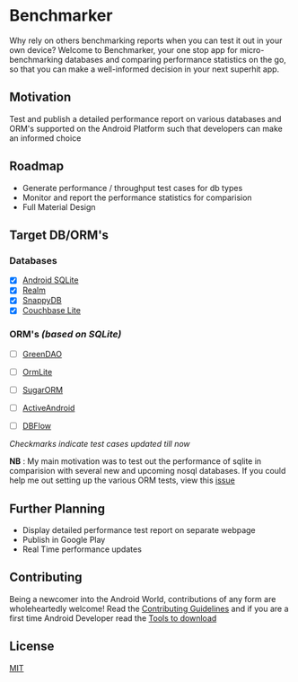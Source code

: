 # Benchmarker
Why rely on others benchmarking reports when you can test it out in your own device? Welcome to Benchmarker, your one stop app for micro-benchmarking databases and comparing performance statistics on the go, so that you can make a well-informed decision in your next superhit app.

## Motivation
Test and publish a detailed performance report on various databases and ORM's supported on the Android Platform such that developers can make an informed choice

## Roadmap
* Generate performance / throughput test cases for db types
* Monitor and report the performance statistics for comparision
* Full Material Design

## Target DB/ORM's
### Databases
- [x] [Android SQLite](http://developer.android.com/training/basics/data-storage/databases.html)
- [x] [Realm](http://realm.io)
- [x] [SnappyDB](https://github.com/nhachicha/SnappyDB)
- [x] [Couchbase Lite](http://developer.couchbase.com/mobile/index.html)

### ORM's *(based on SQLite)*
- [ ] [GreenDAO](http://greendao-orm.com)
- [ ] [OrmLite](http://ormlite.com/sqlite_java_android_orm.shtml)
- [ ] [SugarORM](http://satyan.github.io/sugar/index.html)
- [ ] [ActiveAndroid](http://www.activeandroid.com/)
- [ ] [DBFlow](https://github.com/Raizlabs/DBFlow)


*Checkmarks indicate test cases updated till now*

**NB** : My main motivation was to test out the performance of sqlite in comparision with several new and upcoming nosql databases. If you could help me out setting up the various ORM tests, view this [issue](https://github.com/koustuvsinha/benchmarker/issues/18)

## Further Planning
* Display detailed performance test report on separate webpage
* Publish in Google Play
* Real Time performance updates

## Contributing
Being a newcomer into the Android World, contributions of any form are wholeheartedly welcome!
Read the [Contributing Guidelines](DEVELOPMENT.md#contribution-guidelines) and if you are a first time Android Developer read the [Tools to download](DEVELOPMENT.md#tools-to-download)

## License
[MIT](LICENSE.md)
